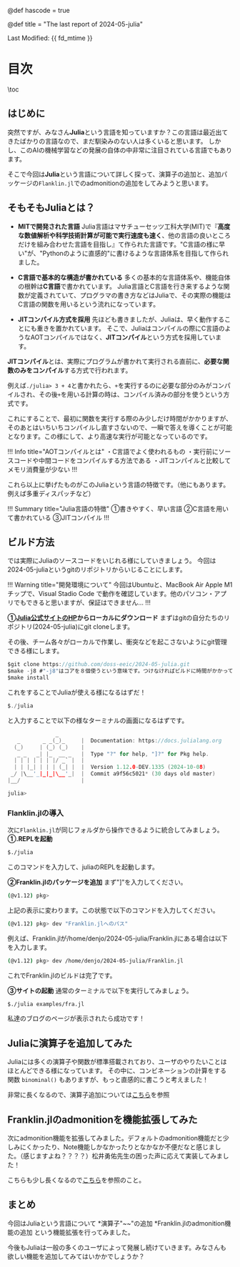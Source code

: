 @def hascode = true


@def title = "The last report of 2024-05-julia"

Last Modified: {{ fd_mtime }}
# 目次
\toc

## はじめに
突然ですが、みなさん**Julia**という言語を知っていますか？この言語は最近出てきたばかりの言語なので、まだ馴染みのない人は多くいると思います。
しかし、このAIの機械学習などの発展の自体の中非常に注目されている言語でもあります。

そこで今回は**Julia**という言語について詳しく探って、演算子の追加と、追加パッケージの`Flanklin.jl`でのadmonitionの追加をしてみようと思います。

## そもそもJuliaとは？
* **MITで開発された言語**
Julia言語はマサチューセッツ工科大学(MIT)で『**高度な数値解析や科学技術計算が可能で実行速度も速く**、他の言語の良いところだけを組み合わせた言語を目指し』て作られた言語です。"C言語の様に早い"が、"Pythonのように直感的"に書けるような言語体系を目指して作られました。

* **C言語で基本的な構造が書かれている**
多くの基本的な言語体系や、機能自体の根幹は**C言語**で書かれています。
Julia言語とC言語を行き来するような関数が定義されていて、プログラマの書き方などはJuliaで、その実際の機能はC言語の関数を用いるという流れになっています。

* **JITコンパイル方式を採用**
先ほども書きましたが、Juliaは、早く動作することにも重きを置かれています。
そこで、Juliaはコンパイルの際にC言語のようなAOTコンパイルではなく、**JITコンパイル**という方式を採用しています。

**JITコンパイル**とは、実際にプログラムが書かれて実行される直前に、**必要な関数のみをコンパイル**する方式で行われます。

例えば`./julia> 3 + 4`と書かれたら、`+`を実行するのに必要な部分のみがコンパイルされ、その後`+`を用いる計算の時は、コンパイル済みの部分を使うという方式です。

これにすることで、最初に関数を実行する際のみ少しだけ時間がかかりますが、そのあとはいちいちコンパイルし直すさないので、一瞬で答えを導くことが可能となります。この様にして、より高速な実行が可能となっているのです。

!!! Info
title="AOTコンパイルとは"
・C言語でよく使われるもの
・実行前にソースコードや中間コードをコンパイルする方法である
・JITコンパイルと比較してメモリ消費量が少ない
!!!

これら以上に挙げたものがこのJuliaという言語の特徴です。（他にもあります。例えば多重ディスパッチなど）

!!! Summary
title="Julia言語の特徴"
①書きやすく、早い言語
②C言語を用いて書かれている
③JITコンパイル
!!!
## ビルド方法
では実際にJuliaのソースコードをいじれる様にしていきましょう。
今回は2024-05-juliaというgitのリポジトリからいじることにします。

!!! Warning
title="開発環境について"
今回はUbuntuと、MacBook Air Apple M1チップで、Visual Stadio Code で動作を確認しています。他のパソコン・アプリでもできると思いますが、保証はできません…
!!!

**①[Julia公式サイトのHP](https://github.com/JuliaLang/julia)からローカルにダウンロード**
まずはgitの自分たちのリポジトリ(2024-05-julia)にgit cloneします。

その後、チーム各々がローカルで作業し、衝突などを起こさないようにgit管理できる様にします。

```C
$git clone https://github.com/doss-eeic/2024-05-julia.git
$make -j8 #"-j8"はコアを８個使うという意味です。つけなければビルドに時間がかかってしまいます。
$make install
```
これをすることでJuliaが使える様になるはずだ！

```C
$./julia
```
と入力することで以下の様なターミナルの画面になるはずです。

```C
               _
   _       _ _(_)_     |  Documentation: https://docs.julialang.org
  (_)     | (_) (_)    |
   _ _   _| |_  __ _   |  Type "?" for help, "]?" for Pkg help.
  | | | | | | |/ _` |  |
  | | |_| | | | (_| |  |  Version 1.12.0-DEV.1335 (2024-10-08)
 _/ |\__'_|_|_|\__'_|  |  Commit a9f56c5021* (30 days old master)
|__/                   |

julia> 
```

### Flanklin.jlの導入
次に`Flanklin.jl`が同じフォルダから操作できるように統合してみましょう。
**①.REPLを起動**
```bash
$./julia
```
このコマンドを入力して、juliaのREPLを起動します。

**②Franklin.jlのパッケージを追加**
まず"]"を入力してください。
```bash
(@v1.12) pkg> 
```
上記の表示に変わります。この状態で以下のコマンドを入力してください。
```bash
(@v1.12) pkg> dev "Franklin.jlへのパス"
```
例えば、Franklin.jlが/home/denjo/2024-05-julia/Franklin.jlにある場合は以下を入力します。
```bash
(@v1.12) pkg> dev /home/denjo/2024-05-julia/Franklin.jl
```

これでFranklin.jlのビルドは完了です。

**③サイトの起動**
通常のターミナルで以下を実行してみましょう。
```bash
$./julia examples/fra.jl
```
私達のブログのページが表示されたら成功です！

## Juliaに演算子を追加してみた
Juliaには多くの演算子や関数が標準搭載されており、ユーザのやりたいことはほとんどできる様になっています。
その中に、コンビネーションの計算をする関数 `binominal()` もありますが、もっと直感的に書こうと考えました！

非常に長くなるので、演算子追加については[こちら](/operators/)を参照

## Franklin.jlのadmonitionを機能拡張してみた
次にadmonition機能を拡張してみました。デフォルトのadmonition機能だと少しみにくかったり、Note機能しかなかったりとなかなか不便だなと感じました。（感じますよね？？？？）松井勇佑先生の困った声に応えて実装してみました！

こちらも少し長くなるので[こちら](/admonitions/)を参照のこと。

## まとめ

今回はJuliaという言語について
*演算子"~~"の追加
*Franklin.jlのadmonition機能の追加
という機能拡張を行ってみました。

今後もJuliaは一般の多くのユーザによって発展し続けていきます。みなさんも欲しい機能を追加してみてはいかかでしょうか？